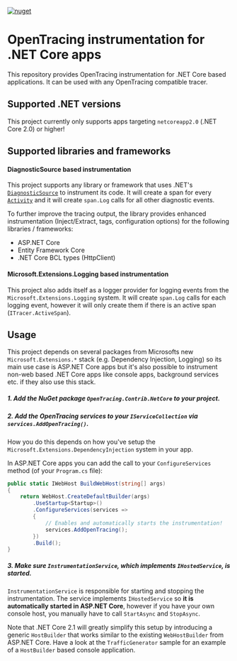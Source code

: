 [![nuget](https://img.shields.io/nuget/v/OpenTracing.Contrib.NetCore.svg?logo=nuget)](https://www.nuget.org/packages/OpenTracing.Contrib.NetCore)

# OpenTracing instrumentation for .NET Core apps

This repository provides OpenTracing instrumentation for .NET Core based applications.
It can be used with any OpenTracing compatible tracer.

## Supported .NET versions

This project currently only supports apps targeting `netcoreapp2.0` (.NET Core 2.0) or higher!

## Supported libraries and frameworks

#### DiagnosticSource based instrumentation

This project supports any library or framework that uses .NET's [`DiagnosticSource`](https://github.com/dotnet/runtime/blob/master/src/libraries/System.Diagnostics.DiagnosticSource/src/DiagnosticSourceUsersGuide.md)
to instrument its code. It will create a span for every [`Activity`](https://github.com/dotnet/runtime/blob/master/src/libraries/System.Diagnostics.DiagnosticSource/src/ActivityUserGuide.md)
and it will create `span.Log` calls for all other diagnostic events.

To further improve the tracing output, the library provides enhanced instrumentation
(Inject/Extract, tags, configuration options) for the following libraries / frameworks:

* ASP.NET Core
* Entity Framework Core
* .NET Core BCL types (HttpClient)

#### Microsoft.Extensions.Logging based instrumentation

This project also adds itself as a logger provider for logging events from the `Microsoft.Extensions.Logging` system.
It will create `span.Log` calls for each logging event, however it will only create them if there is an active span (`ITracer.ActiveSpan`).

## Usage

This project depends on several packages from Microsofts new `Microsoft.Extensions.*` stack (e.g. Dependency Injection, Logging)
so its main use case is ASP.NET Core apps but it's also possible to instrument non-web based .NET Core apps like console apps, background services etc.
if they also use this stack.

##### 1. Add the NuGet package `OpenTracing.Contrib.NetCore` to your project.

##### 2. Add the OpenTracing services to your `IServiceCollection` via `services.AddOpenTracing()`.

How you do this depends on how you've setup the `Microsoft.Extensions.DependencyInjection` system in your app.

In ASP.NET Core apps you can add the call to your `ConfigureServices` method (of your `Program.cs` file):

```csharp
public static IWebHost BuildWebHost(string[] args)
{
    return WebHost.CreateDefaultBuilder(args)
        .UseStartup<Startup>()
        .ConfigureServices(services =>
        {
            // Enables and automatically starts the instrumentation!
            services.AddOpenTracing();
        })
        .Build();
}
```

##### 3. Make sure `InstrumentationService`, which implements `IHostedService`, is started.

`InstrumentationService` is responsible for starting and stopping the instrumentation.
The service implements `IHostedService` so **it is automatically started in ASP.NET Core**,
however if you have your own console host, you manually have to call `StartAsync` and `StopAsync`.

Note that .NET Core 2.1 will greatly simplify this setup by introducing a generic `HostBuilder` that works similar to the existing `WebHostBuilder` from ASP.NET Core. Have a look at the `TrafficGenerator` sample for an example of a `HostBuilder` based console application.
